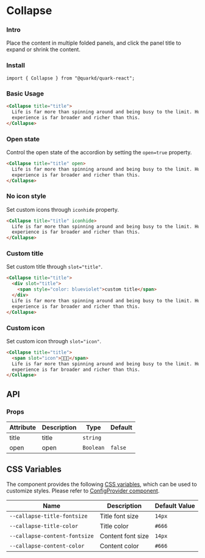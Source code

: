 # Collapse

### Intro

Place the content in multiple folded panels, and click the panel title to expand or shrink the content.

### Install

```tsx
import { Collapse } from "@quarkd/quark-react";
```

### Basic Usage

```html
<Collapse title="title">
  Life is far more than spinning around and being busy to the limit. Human
  experience is far broader and richer than this.
</Collapse>
```

### Open state

Control the open state of the accordion by setting the `open=true` property.

```html
<Collapse title="title" open>
  Life is far more than spinning around and being busy to the limit. Human
  experience is far broader and richer than this.
</Collapse>
```

### No icon style

Set custom icons through `iconhide` property.

```html
<Collapse title="title" iconhide>
  Life is far more than spinning around and being busy to the limit. Human
  experience is far broader and richer than this.
</Collapse>
```

### Custom title

Set custom title through `slot="title"`.

```html
<Collapse title="title">
  <div slot="title">
    <span style="color: blueviolet">custom title</span>
  </div>
  Life is far more than spinning around and being busy to the limit. Human
  experience is far broader and richer than this.
</Collapse>
```

### Custom icon

Set custom icon through `slot="icon"`.

```html
<Collapse title="title">
  <span slot="icon">🎉🎉🎉</span>
  Life is far more than spinning around and being busy to the limit. Human
  experience is far broader and richer than this.
</Collapse>
```

## API

### Props

| Attribute | Description | Type      | Default |
| --------- | ----------- | --------- | ------- |
| title     | title       | `string`  |         |
| open      | open        | `Boolean` | `false` |

## CSS Variables

The component provides the following [CSS variables](https://developer.mozilla.org/zh-CN/docs/Web/CSS/Using_CSS_custom_properties), which can be used to customize styles. Please refer to [ConfigProvider component](#/zh-CN/guide/theme).

| Name                          | Description       | Default Value |
| ----------------------------- | ----------------- | ------------- |
| `--callapse-title-fontsize`   | Title font size   | `14px`        |
| `--callapse-title-color`      | Title color       | `#666`        |
| `--callapse-content-fontsize` | Content font size | `14px`        |
| `--callapse-content-color`    | Content color     | `#666`        |
